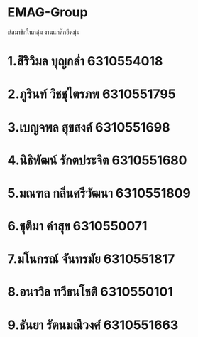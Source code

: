 # EMAG-Group
#สมาชิกในกลุ่ม งานแกล๊กอีหมุ่ม 
# 1.สิริวิมล บุญกล่ำ    6310554018 
# 2.ภูรินท์ วิชชุไตรภพ 6310551795 
# 3.เบญจพล สุขสงค์ 6310551698  
# 4.นิธิพัฒน์ รักตประจิต 6310551680 
# 5.มณฑล กลิ่นศรีวัฒนา 6310551809 
# 6.ชุติมา คำสุข  6310550071 
# 7.มโนกรณ์ จันทรมัย 6310551817 
# 8.อนาวิล ทวีธนโชติ 6310550101 
# 9.ธันยา รัตนมณีวงศ์ 6310551663 
